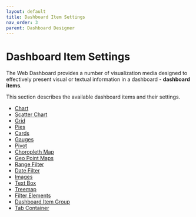```yaml
---
layout: default
title: Dashboard Item Settings
nav_order: 3
parent: Dashboard Designer
---
```

# Dashboard Item Settings
The Web Dashboard provides a number of visualization media designed to effectively present visual or textual information in a dashboard - **dashboard items**.

This section describes the available dashboard items and their settings.
* [Chart](dashboard-item-settings/chart.md)
* [Scatter Chart](dashboard-item-settings/scatter-chart.md)
* [Grid](dashboard-item-settings/grid.md)
* [Pies](dashboard-item-settings/pies.md)
* [Cards](dashboard-item-settings/cards.md)
* [Gauges](dashboard-item-settings/gauges.md)
* [Pivot](dashboard-item-settings/pivot.md)
* [Choropleth Map](dashboard-item-settings/choropleth-map.md)
* [Geo Point Maps](dashboard-item-settings/geo-point-maps.md)
* [Range Filter](dashboard-item-settings/range-filter.md)
* [Date Filter](dashboard-item-settings/date-filter.md)
* [Images](dashboard-item-settings/images.md)
* [Text Box](dashboard-item-settings/text-box.md)
* [Treemap](dashboard-item-settings/treemap.md)
* [Filter Elements](dashboard-item-settings/filter-elements.md)
* [Dashboard Item Group](dashboard-item-settings/dashboard-item-group.md)
* [Tab Container](dashboard-item-settings/tab-container.md)